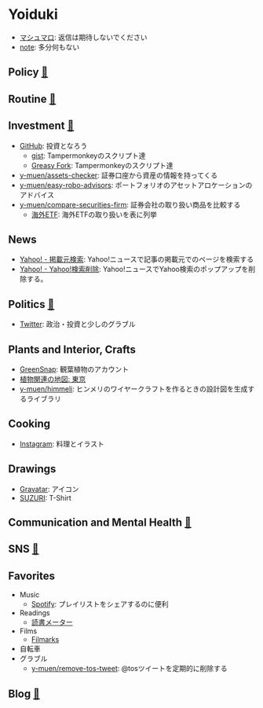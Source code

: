 # Yoiduki
- [マシュマロ](https://marshmallow-qa.com/y_muen): 返信は期待しないでください
- [note](https://note.com/y_muen): 多分何もない

## Policy [🔗](doc/policy.md)

## Routine [🔗](doc/routine.md)

## Investment [🔗](doc/investment.md)
- [GitHub](https://github.com/y-muen): 投資となろう
  - [gist](https://gist.github.com/y-muen): Tampermonkeyのスクリプト達 
  - [Greasy Fork](https://greasyfork.org/ja/users/899801-y-muen): Tampermonkeyのスクリプト達 
- [y-muen/assets\-checker](https://github.com/y-muen/assets-checker): 証券口座から資産の情報を持ってくる
- [y\-muen/easy\-robo\-advisors](https://github.com/y-muen/easy-robo-advisors): ポートフォリオのアセットアロケーションのアドバイス
- [y\-muen/compare\-securities\-firm](https://github.com/y-muen/compare-securities-firm): 証券会社の取り扱い商品を比較する
  - [海外ETF](https://y-muen.github.io/compare-securities-firm/doc/foreign-etf.html): 海外ETFの取り扱いを表に列挙

## News
- [Yahoo\! \- 掲載元検索](https://greasyfork.org/ja/scripts/443045-yahoo-%E6%8E%B2%E8%BC%89%E5%85%83%E6%A4%9C%E7%B4%A2): Yahoo!ニュースで記事の掲載元でのページを検索する
- [Yahoo\! \- Yahoo\!検索削除](https://greasyfork.org/ja/scripts/443512-yahoo-yahoo-%E6%A4%9C%E7%B4%A2%E5%89%8A%E9%99%A4): Yahoo!ニュースでYahoo検索のポップアップを削除する。

## Politics [🔗](doc/politics.md)
- [Twitter](https://twitter.com/y_muen): 政治・投資と少しのグラブル

## Plants and Interior, Crafts
- [GreenSnap](https://greensnap.jp/my/y_muen): 観葉植物のアカウント
- [植物関連の地図: 東京](https://www.google.com/maps/d/viewer?mid=1SoIozXh3XpcJSM49HWpzLDzFvf3P8R-1)
- [y-muen/himmeli](https://github.com/y-muen/himmeli): ヒンメリのワイヤークラフトを作るときの設計図を生成するライブラリ

## Cooking
- [Instagram](https://www.instagram.com/yoiduki.muen/): 料理とイラスト

## Drawings
- [Gravatar](https://ja.gravatar.com/ymuen): アイコン
- [SUZURI](https://suzuri.jp/y-muen): T-Shirt

## Communication and Mental Health [🔗](doc/communication.md)

## SNS [🔗](doc/sns.md)

## Favorites
- Music
  - [Spotify](https://open.spotify.com/user/3vg7ib8viax9jtt3jhki731cs): プレイリストをシェアするのに便利
- Readings
  - [読書メーター](https://bookmeter.com/users/1345930)
- Films
  - [Filmarks](https://filmarks.com/users/y_muen)
- 自転車
- グラブル
  - [y-muen/remove-tos-tweet](https://github.com/y-muen/remove-tos-tweet): @tosツイートを定期的に削除する

## Blog [🔗](https://y-muen.hatenablog.com/)
